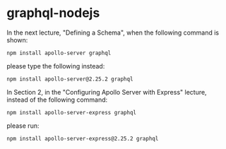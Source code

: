 # graphql-nodejs



In the next lecture, "Defining a Schema", when the following command is shown:

```
npm install apollo-server graphql
```

please type the following instead:

```
npm install apollo-server@2.25.2 graphql
```



In Section 2, in the "Configuring Apollo Server with Express" lecture, instead of the following command:

```
npm install apollo-server-express graphql
```

please run:

```
npm install apollo-server-express@2.25.2 graphql
```